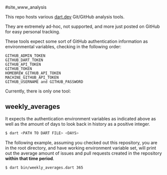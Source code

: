 #site_www_analysis

This repo hosts various [dart.dev](https://github.com/dart-lang/site-www) Git/GitHub analysis tools.

They are extremely ad-hoc, not supported, and more just posted on GitHub for easy personal tracking.

These tools expect some sort of GitHub authentication information as environmental variables,
checking in the following order:

```
GITHUB_ADMIN_TOKEN
GITHUB_DART_TOKEN
GITHUB_API_TOKEN
GITHUB_TOKEN
HOMEBREW_GITHUB_API_TOKEN
MACHINE_GITHUB_API_TOKEN
GITHUB_USERNAME and GITHUB_PASSWORD
```

Currently, there is only one tool:

## weekly_averages

It expects the authentication environment variables as indicated above as well as the amount of days to look back
in history as a positive integer.

```bash
$ dart <PATH TO DART FILE> <DAYS>
```

The following example, assuming you checked out this repository, you are in the root directory, and have
working environment variable set, will print out the average amount of issues and pull requests created in the
repository **within that time period**.

```bash
$ dart bin/weekly_averages.dart 365
```